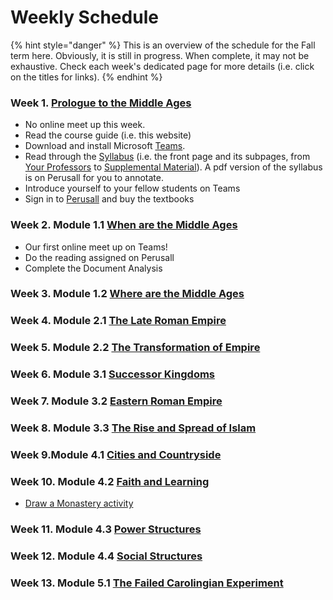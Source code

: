 # Weekly Schedule

{% hint style="danger" %}
This is an overview of the schedule for the Fall term here. Obviously, it is still in progress. When complete, it may not be exhaustive. Check each week's dedicated page for more details \(i.e. click on the titles for links\). 
{% endhint %}

### Week 1. [Prologue to the Middle Ages](prologue-to-the-middle-ages/the-class-begins....md)

* No online meet up this week. 
* Read the course guide \(i.e. this website\)
* Download and install Microsoft [Teams](digital-tools/teams/). 
* Read through the [Syllabus](syllabus/) \(i.e. the front page and its subpages, from [Your Professors](syllabus/your-professor/) to  [Supplemental Material]()\). A pdf version of the syllabus is on Perusall for you to annotate.
* Introduce yourself to your fellow students on Teams
* Sign in to [Perusall](syllabus/textbooks/#login-to-perusall-to-buy-textbooks) and buy the textbooks

### Week 2. Module 1.1 [When are the Middle Ages](module-1.-what-is-the-middle-ages/when-are-the-middle-ages.md)

* Our first online meet up on Teams!
* Do the reading assigned on Perusall
* Complete the Document Analysis 

### Week 3. Module 1.2 [Where are the Middle Ages](module-1.-what-is-the-middle-ages/where-are-the-middle-ages.md)

### 

### Week 4. Module 2.1 [The Late Roman Empire](module-1-the-late-antique-world/untitled.md)

### Week 5. Module 2.2 [The Transformation of Empire](module-1-the-late-antique-world/the-transformation-of-empire.md)

### Week 6. Module 3.1 [Successor Kingdoms](module-2-the-post-roman-mediterranean/untitled.md)

### Week 7. Module 3.2 [Eastern Roman Empire](module-2-the-post-roman-mediterranean/the-eastern-roman-empire.md)

### Week 8. Module 3.3 [The Rise and Spread of Islam](module-2-the-post-roman-mediterranean/the-rise-and-spread-of-islam.md)

### Week 9.Module 4.1 [Cities and Countryside](module-4-society-and-culture/cities-vs.-countryside.md)

### Week 10. Module 4.2 [Faith and Learning](module-4-society-and-culture/faith-and-learning.md)

* [Draw a Monastery activity](https://lochinbrouillard.wordpress.com/2019/11/06/class-activity-draw-a-monastery/)

### Week 11. Module 4.3 [Power Structures](module-4-society-and-culture/structures-of-power.md)

### Week 12. Module 4.4 [Social Structures](module-4-society-and-culture/slaves-and-serfs.md)

### Week 13. Module 5.1 [The Failed Carolingian Experiment](in-closing/the-carolingian-experiment.md) 

